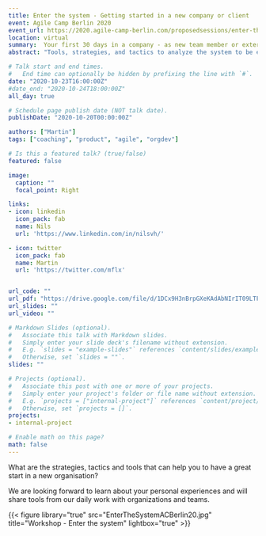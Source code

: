 ```yaml
---
title: Enter the system - Getting started in a new company or client
event: Agile Camp Berlin 2020
event_url: https://2020.agile-camp-berlin.com/proposedsessions/enter-the-system-getting-started-in-a-new-company-or-client/
location: virtual
summary:  Your first 30 days in a company - as new team member or external coach.
abstract: "Tools, strategies, and tactics to analyze the system to be effective from day one. From a systems view to getting hands-on."

# Talk start and end times.
#   End time can optionally be hidden by prefixing the line with `#`.
date: "2020-10-23T16:00:00Z"
#date_end: "2020-10-24T18:00:00Z"
all_day: true

# Schedule page publish date (NOT talk date).
publishDate: "2020-10-20T00:00:00Z"

authors: ["Martin"]
tags: ["coaching", "product", "agile", "orgdev"]

# Is this a featured talk? (true/false)
featured: false

image:
  caption: ""
  focal_point: Right

links:
- icon: linkedin
  icon_pack: fab
  name: Nils
  url: 'https://www.linkedin.com/in/nilsvh/'

- icon: twitter
  icon_pack: fab
  name: Martin
  url: 'https://twitter.com/mflx'  


url_code: ""
url_pdf: "https://drive.google.com/file/d/1DCx9H3nBrpGXeKAdAbNIrIT09LTFQS1Q/view?usp=sharing"
url_slides: ""
url_video: ""

# Markdown Slides (optional).
#   Associate this talk with Markdown slides.
#   Simply enter your slide deck's filename without extension.
#   E.g. `slides = "example-slides"` references `content/slides/example-slides.md`.
#   Otherwise, set `slides = ""`.
slides: ""

# Projects (optional).
#   Associate this post with one or more of your projects.
#   Simply enter your project's folder or file name without extension.
#   E.g. `projects = ["internal-project"]` references `content/project/deep-learning/index.md`.
#   Otherwise, set `projects = []`.
projects:
- internal-project

# Enable math on this page?
math: false
---
```


What are the strategies, tactics and tools that can help you to have a great start in a new organisation?

We are looking forward to learn about your personal experiences and will share tools from our daily work with organizations and teams.

{{< figure library="true" src="EnterTheSystemACBerlin20.jpg" title="Workshop - Enter the system" lightbox="true" >}}

